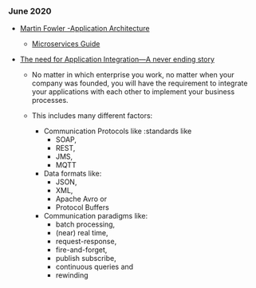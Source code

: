 ### June 2020  

* [Martin Fowler -Application Architecture](https://martinfowler.com/tags/application%20architecture.html) 
  * [Microservices Guide](https://martinfowler.com/microservices/)

* [The need for Application Integration—A never ending story](https://www.confluent.io/blog/apache-kafka-vs-enterprise-service-bus-esb-friends-enemies-or-frenemies)
  * No matter in which enterprise you work, no matter when your company was founded, you will have the requirement to integrate your applications with each other to implement your business processes.

  * This includes many different factors:
    * Communication Protocols like :standards like 
      * SOAP, 
      * REST, 
      * JMS, 
      * MQTT 
    * Data formats like: 
      * JSON, 
      * XML, 
      * Apache Avro or 
      * Protocol Buffers
    * Communication paradigms like: 
      * batch processing, 
      * (near) real time, 
      * request-response, 
      * fire-and-forget, 
      * publish subscribe, 
      * continuous queries and 
      * rewinding


